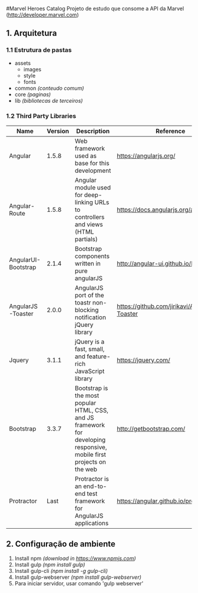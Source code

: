 #Marvel Heroes Catalog
Projeto de estudo que consome a API da Marvel (http://developer.marvel.com)

## 1. Arquitetura

### 1.1 Estrutura de pastas

* assets
  * images
  * style
  * fonts
* common *(conteudo comum)*
* core *(paginas)*
* lib *(bibliotecas de terceiros)*

### 1.2 Third Party Libraries

Name                | Version | Description               | Reference                       |
--------------------|---------|---------------------------|-------------------------------- |
Angular             | 1.5.8   | Web framework used as base for this development | https://angularjs.org/
Angular-Route       | 1.5.8   | Angular module used for deep-linking URLs to controllers and views (HTML partials) | https://docs.angularjs.org/api/ngRoute
AngularUI-Bootstrap | 2.1.4   | Bootstrap components written in pure angularJS | http://angular-ui.github.io/bootstrap/
AngularJS-Toaster   | 2.0.0   | AngularJS port of the toastr non-blocking notification jQuery library | https://github.com/jirikavi/AngularJS-Toaster
Jquery              | 3.1.1   | jQuery is a fast, small, and feature-rich JavaScript library | https://jquery.com/
Bootstrap           | 3.3.7   | Bootstrap is the most popular HTML, CSS, and JS framework for developing responsive, mobile first projects on the web | http://getbootstrap.com/
Protractor          | Last    | Protractor is an end-to-end test framework for AngularJS applications | https://angular.github.io/protractor/#/

## 2. Configuração de ambiente

1. Install npm *(download in https://www.npmjs.com)*
2. Install gulp *(npm install gulp)*
3. Install gulp-cli *(npm install -g gulp-cli)*
4. Install gulp-webserver *(npm install gulp-webserver)*
5. Para iniciar servidor, usar comando 'gulp webserver'
